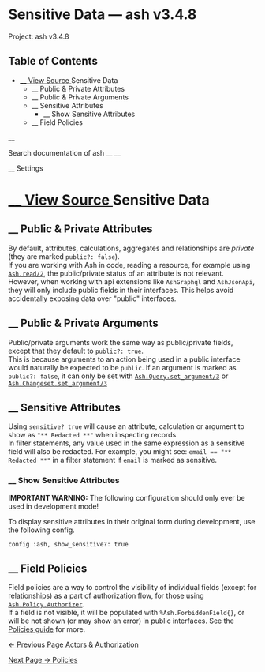 # Sensitive Data — ash v3.4.8

Project: ash v3.4.8

## Table of Contents

- [ __ View Source ](external_link) Sensitive Data
  - __ Public & Private Attributes
  - __ Public & Private Arguments
  - __ Sensitive Attributes
    - __ Show Sensitive Attributes
  - __ Field Policies

__

Search documentation of ash __ __

__ Settings

#  [ __ View Source ](external_link) Sensitive Data

##  __ Public & Private Attributes

By default, attributes, calculations, aggregates and relationships are _private_ (they are marked `public?: false`).  
If you are working with Ash in code, reading a resource, for example using [`Ash.read/2`](external_link), the public/private status of an attribute is not relevant.  
However, when working with api extensions like `AshGraphql` and `AshJsonApi`, they will only include public fields in their interfaces. This helps avoid accidentally exposing data over "public" interfaces.

##  __ Public & Private Arguments

Public/private arguments work the same way as public/private fields, except that they default to `public?: true`.  
This is because arguments to an action being used in a public interface would naturally be expected to be `public`. If an argument is marked as `public?: false`, it can only be set with [`Ash.Query.set_argument/3`](external_link) or [`Ash.Changeset.set_argument/3`](external_link)

##  __ Sensitive Attributes

Using `sensitive? true` will cause an attribute, calculation or argument to show as `"** Redacted **"` when inspecting records.  
In filter statements, any value used in the same expression as a sensitive field will also be redacted. For example, you might see: `email == "** Redacted **"` in a filter statement if `email` is marked as sensitive.

###  __ Show Sensitive Attributes

**IMPORTANT WARNING:** The following configuration should only ever be used in development mode!

To display sensitive attributes in their original form during development, use the following config.
    
    
    config :ash, show_sensitive?: true

##  __ Field Policies

Field policies are a way to control the visibility of individual fields (except for relationships) as a part of authorization flow, for those using [`Ash.Policy.Authorizer`](external_link).  
If a field is not visible, it will be populated with `%Ash.ForbiddenField{}`, or will be not shown (or may show an error) in public interfaces. See the [Policies guide](external_link) for more.

[ ← Previous Page  Actors & Authorization  ](external_link)

[ Next Page →  Policies  ](external_link)
